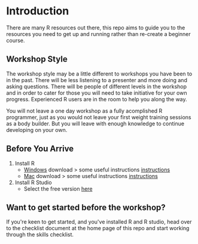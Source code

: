 # Introduction
There are many R resources out there, this repo aims to guide you to the resources you need to get up and running rather than re-create a beginner course. 

## Workshop Style
The workshop style may be a little different to workshops you have been to in the past. There will be less listening to a presenter and more doing and asking questions. There will be people of different levels in the workshop and in order to cater for those you will need to take initiative for your own progress. Experienced R users are in the room to help you along the way.    

You will not leave a one day workshop as a fully acomplished R programmer, just as you would not leave your first weight training sessions as a body builder. But you will leave with enough knowledge to continue developing on your own. 

## Before You Arrive

1. Install R   
   * [Windows](https://cran.r-project.org/bin/windows/base/) download > some useful instructions [instructions](https://medium.com/@GalarnykMichael/install-r-and-rstudio-on-windows-5f503f708027)   
   * [Mac](https://cran.r-project.org/bin/macosx/) download  > some useful instructions [instructions](https://medium.com/@GalarnykMichael/install-r-and-rstudio-on-mac-e911606ce4f4)       
2. Install R Studio   
   * Select the free version [here](https://www.rstudio.com/products/rstudio/download/) 
   
## Want to get started before the workshop? 
If you're keen to get started, and you've installed R and R studio, head over to the checklist document at the home page of this repo and start working through the skills checklist. 


